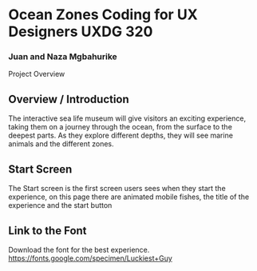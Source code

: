 # Ocean Zones Coding for UX Designers UXDG 320
### Juan and Naza Mgbahurike

Project Overview

## Overview / Introduction 

The interactive sea life museum will give visitors an exciting experience, taking them on a journey through the ocean, from the surface to the deepest parts. As they explore different depths, they will see marine animals and the different zones.

## Start Screen 

The Start screen is the first screen users sees when they start the experience, on this page there are animated mobile fishes, the title of the experience and the start button

## Link to the Font 

Download the font for the best experience.
https://fonts.google.com/specimen/Luckiest+Guy
